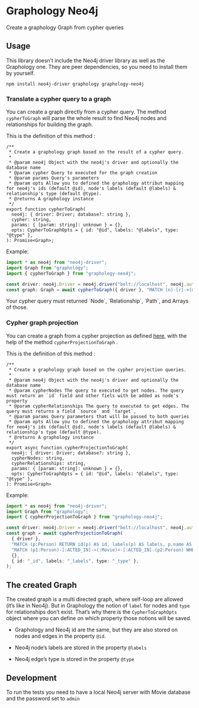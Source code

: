 #  Graphology Neo4j

Create a graphology Graph from cypher queries

## Usage

This library doesn’t include the Neo4j driver library as well as the Graphology one.
They are peer dependencies, so you need to install them by yourself.

    npm install neo4j-driver graphology graphology-neo4j

### Translate a cypher query to a graph

You can create a graph directly from a cypher query.
The method `cypherToGraph` will parse the whole result to find Neo4j nodes and relationships for building the graph.

This is the definition of this method :

    /**
     * Create a graphology graph based on the result of a cypher query.
     *
     * @param neo4j Object with the neo4j's driver and optionally the database name
     * @param cypher Query to executed for the graph creation
     * @param params Query's parameters
     * @param opts Allow you to defined the graphology attribut mapping for neo4j's ids (default @id), node's labels (default @labels) & relationship's type (default @type).
     * @returns A graphology instance
     */
    export function cypherToGraph(
      neo4j: { driver: Driver; database?: string },
      cypher: string,
      params: { [param: string]: unknown } = {},
      opts: CypherToGraphOpts = { id: "@id", labels: "@labels", type: "@type" },
    ): Promise<Graph>;

Example:

``` typescript
import * as neo4j from "neo4j-driver";
import Graph from "graphology";
import { cypherToGraph } from "graphology-neo4j";

const driver: neo4j.Driver = neo4j.driver("bolt://localhost", neo4j.auth.basic("neo4j", "admin"));
const graph: Graph = await cypherToGraph({ driver }, "MATCH (n)-[r]->(m) RETURN n,r,m");
```

<div class="note">
Your cypher query must returned `Node`, `Relationship`, `Path`, and Arrays of those.
</div>

### Cypher graph projection

You can create a graph from a cypher projection as defined
[here](https://neo4j.com/docs/graph-algorithms/current/projected-graph-model/cypher-projection/),
with the help of the method `cypherProjectionToGraph` .

This is the definition of this method :

    /**
     * Create a graphology graph based on the cypher projection queries.
     *
     * @param neo4j Object with the neo4j's driver and optionally the database name
     * @param cypherNodes The query to executed to get nodes. The query must return an `id` field and other fiels with be added as node's property
     * @param cypherRelationships The query to executed to get edges. The query must returns a field `source` and `target`,
     * @param params Query parameters that will be passed to both queries
     * @param opts Allow you to defined the graphology attribut mapping for neo4j's ids (default @id), node's labels (default @labels) & relationship's type (default @type).
     * @returns A graphology instance
     */
    export async function cypherProjectionToGraph(
      neo4j: { driver: Driver; database?: string },
      cypherNodes: string,
      cypherRelationships: string,
      params: { [param: string]: unknown } = {},
      opts: CypherToGraphOpts = { id: "@id", labels: "@labels", type: "@type" },
    ): Promise<Graph>

Example:

``` typescript
import * as neo4j from "neo4j-driver";
import Graph from "graphology";
import { cypherProjectionToGraph } from "graphology-neo4j";

const driver: neo4j.Driver = neo4j.driver("bolt://localhost", neo4j.auth.basic("neo4j", "admin"));
const graph = await cypherProjectionToGraph(
  { driver },
  "MATCH (p:Person) RETURN id(p) AS id, labels(p) AS labels, p.name AS name",
  "MATCH (p1:Person)-[:ACTED_IN]->(:Movie)<-[:ACTED_IN]-(p2:Person) WHERE id(p1) < id(p2) RETURN id(p1) AS source, id(p2) AS target, count(*) AS weight, 'COLLEAGUE' AS type",
  {},
  { id: "_id", labels: "_labels", type: "_type" },
);
```

## The created Graph

The created graph is a multi directed graph, where self-loop are allowed (it’s like in Neo4j).
But in Graphology the notion of `label` for nodes and `type` for relationships don’t exist.
That’s why there is the `CypherToGraphOpts` object where you can define on which property those notions will be saved.

-   Graphology and Neo4j id are the same, but they are also stored on nodes and edges in the property `@id`.

-   Neo4j node’s labels are stored in the property `@labels`

-   Neo4j edge’s type is stored in the property `@type`

## Development

To run the tests you need to have a local Neo4j server with Movie database and the password set to `admin`
